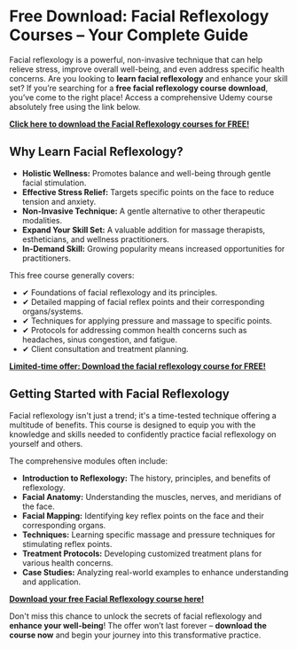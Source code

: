 # Free Download: Facial Reflexology Courses – Your Complete Guide

Facial reflexology is a powerful, non-invasive technique that can help relieve stress, improve overall well-being, and even address specific health concerns. Are you looking to **learn facial reflexology** and enhance your skill set? If you’re searching for a **free facial reflexology course download**, you’ve come to the right place! Access a comprehensive Udemy course absolutely free using the link below.

[**Click here to download the Facial Reflexology courses for FREE!**](https://udemywork.com/facial-reflexology-courses)

## Why Learn Facial Reflexology?

*   **Holistic Wellness:** Promotes balance and well-being through gentle facial stimulation.
*   **Effective Stress Relief:** Targets specific points on the face to reduce tension and anxiety.
*   **Non-Invasive Technique:** A gentle alternative to other therapeutic modalities.
*   **Expand Your Skill Set:** A valuable addition for massage therapists, estheticians, and wellness practitioners.
*   **In-Demand Skill:** Growing popularity means increased opportunities for practitioners.

This free course generally covers:

*   ✔ Foundations of facial reflexology and its principles.
*   ✔ Detailed mapping of facial reflex points and their corresponding organs/systems.
*   ✔ Techniques for applying pressure and massage to specific points.
*   ✔ Protocols for addressing common health concerns such as headaches, sinus congestion, and fatigue.
*   ✔ Client consultation and treatment planning.

[**Limited-time offer: Download the facial reflexology course for FREE!**](https://udemywork.com/facial-reflexology-courses)

## Getting Started with Facial Reflexology

Facial reflexology isn't just a trend; it's a time-tested technique offering a multitude of benefits. This course is designed to equip you with the knowledge and skills needed to confidently practice facial reflexology on yourself and others.

The comprehensive modules often include:

*   **Introduction to Reflexology:** The history, principles, and benefits of reflexology.
*   **Facial Anatomy:** Understanding the muscles, nerves, and meridians of the face.
*   **Facial Mapping:** Identifying key reflex points on the face and their corresponding organs.
*   **Techniques:** Learning specific massage and pressure techniques for stimulating reflex points.
*   **Treatment Protocols:** Developing customized treatment plans for various health concerns.
*   **Case Studies:** Analyzing real-world examples to enhance understanding and application.

[**Download your free Facial Reflexology course here!**](https://udemywork.com/facial-reflexology-courses)

Don't miss this chance to unlock the secrets of facial reflexology and **enhance your well-being**! The offer won’t last forever – **download the course now** and begin your journey into this transformative practice.
